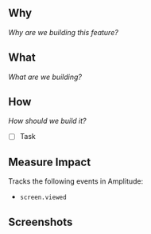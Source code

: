 ## Why
_Why are we building this feature?_

## What
_What are we building?_

## How
_How should we build it?_

- [ ]  Task

## Measure Impact

Tracks the following events in Amplitude:

- `screen.viewed`

## Screenshots


